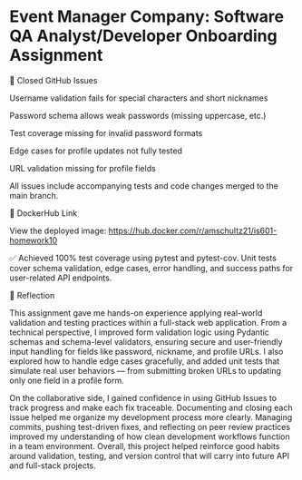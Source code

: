 # Event Manager Company: Software QA Analyst/Developer Onboarding Assignment

🔗 Closed GitHub Issues

Username validation fails for special characters and short nicknames

Password schema allows weak passwords (missing uppercase, etc.)

Test coverage missing for invalid password formats

Edge cases for profile updates not fully tested

URL validation missing for profile fields

All issues include accompanying tests and code changes merged to the main branch.

🐳 DockerHub Link

View the deployed image: https://hub.docker.com/r/amschultz21/is601-homework10

✅ Achieved 100% test coverage using pytest and pytest-cov.
Unit tests cover schema validation, edge cases, error handling, and success paths for user-related API endpoints.

🧠 Reflection

This assignment gave me hands-on experience applying real-world validation and testing practices within a full-stack web application. From a technical perspective, I improved form validation logic using Pydantic schemas and schema-level validators, ensuring secure and user-friendly input handling for fields like password, nickname, and profile URLs. I also explored how to handle edge cases gracefully, and added unit tests that simulate real user behaviors — from submitting broken URLs to updating only one field in a profile form.

On the collaborative side, I gained confidence in using GitHub Issues to track progress and make each fix traceable. Documenting and closing each issue helped me organize my development process more clearly. Managing commits, pushing test-driven fixes, and reflecting on peer review practices improved my understanding of how clean development workflows function in a team environment. Overall, this project helped reinforce good habits around validation, testing, and version control that will carry into future API and full-stack projects.